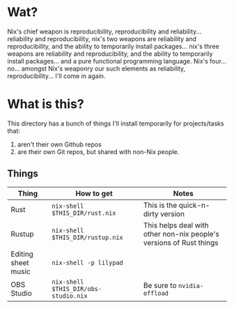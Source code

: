 # Wat?

Nix's chief weapon is reproducibility, reproducibility and reliability... reliability and reproducibility, nix's two weapons are reliability and reproducibility, and the ability to temporarily install packages... nix's three weapons are reliability and reproducibility, and the ability to temporarily install packages... and a pure functional programming language. Nix's four... no... amongst Nix's weaponry our such elements as reliability, reproducibility... I'll come in again.

# What is this?

This directory has a bunch of things I'll install temporarily for projects/tasks that:

1. aren't their own Github repos
1. are their own Git repos, but shared with non-Nix people.

## Things

| Thing | How to get | Notes |
| --- | --- | --- |
| Rust | `nix-shell $THIS_DIR/rust.nix` | This is the quick-n-dirty version |
| Rustup | `nix-shell $THIS_DIR/rustup.nix` | This helps deal with other non-nix people's versions of Rust things |
| Editing sheet music | `nix-shell -p lilypad` | |
| OBS Studio | `nix-shell $THIS_DIR/obs-studio.nix` | Be sure to `nvidia-offload` |
